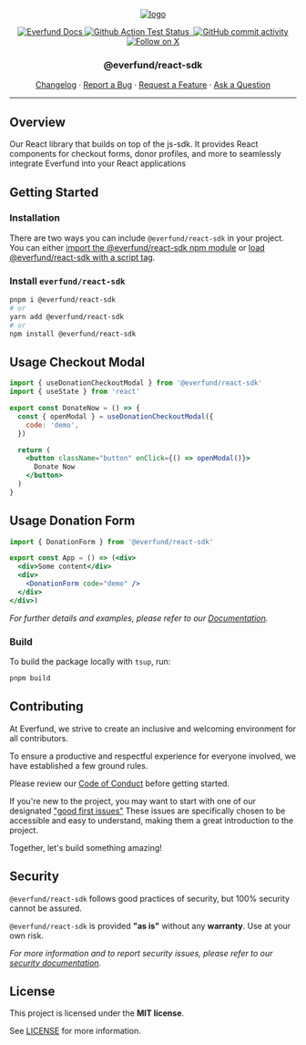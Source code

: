 <p align="center">
  <a href="https://www.everfund.com">
    <picture>
      <source media="(prefers-color-scheme: dark)" srcset="https://ik.imagekit.io/everfund/everfund-dark?tr=w-350">
      <img alt="logo" src="https://ik.imagekit.io/everfund/everfund-light?tr=w-350">
    </picture>
  </a>
</p>

<p align="center">
  <a href="https://docs.everfund.com">
    <img alt="Everfund Docs" src="https://img.shields.io/badge/everfund-docs-blue.svg?&l&style=for-the-badge" />
  </a>
  <a href="https://github.com/everfund/everfund/actions">
    <img alt="Github Action Test Status"src="https://img.shields.io/github/actions/workflow/status/everfund/everfund/tests.yml?style=for-the-badge&logo=github">
  </a>
  <a href="https://bundlephobia.com/package/@everfund/react-sdk">
    <img alt="" src="https://img.shields.io/bundlephobia/min/%40everfund%2Freact-sdk?style=for-the-badge&color=green">
  </a>
  <a href="https://github.com/everfund/everfund/actions">
    <img alt="GitHub commit activity" src="https://img.shields.io/github/stars/everfund/everfund?style=for-the-badge&color=orange&logo=github">
  </a>
  <a href="https://x.com/everfund">
    <img alt="Follow on X" src="https://img.shields.io/badge/follow-__everfund-blue?style=for-the-badge&logo=twitter">
  </a>
</p>

<h3 align="center">@everfund/react-sdk</h3>

<div align="center">

[Changelog](https://github.com/everfund/everfund/blob/main/everfund/everfund/CHANGELOG.md)
·
[Report a Bug](https://github.com/everfund/everfund/issues/new?assignees=&labels=bug&template=bug_report.md&title=Bug%3A+)
·
[Request a Feature](https://github.com/everfund/everfund/issues/new?assignees=&labels=enhancement&template=feature_request.md&title=Feature%3A+)
·
[Ask a Question](https://github.com/everfund/everfund/issues/new?assignees=&labels=question&template=ask_a_question.md&title=Support%3A+)

</div>

---

## Overview

Our React library that builds on top of the js-sdk. It provides React components for checkout forms, donor profiles, and more to seamlessly integrate Everfund into your React applications

## Getting Started

### Installation

There are two ways you can include `@everfund/react-sdk` in your project. You can either [import the @everfund/react-sdk npm module](#install-everfund/react-sdk-as-es-module) or [load @everfund/react-sdk with a script tag](#Install-@everfund/react-sdk--as-script).

### Install `everfund/react-sdk`

```sh
pnpm i @everfund/react-sdk
# or
yarn add @everfund/react-sdk
# or
npm install @everfund/react-sdk
```

## Usage Checkout Modal

```jsx
import { useDonationCheckoutModal } from '@everfund/react-sdk'
import { useState } from 'react'

export const DonateNow = () => {
  const { openModal } = useDonationCheckoutModal({
    code: 'demo',
  })

  return (
    <button className="button" onClick={() => openModal()}>
      Donate Now
    </button>
  )
}
```


## Usage Donation Form

```jsx
import { DonationForm } from '@everfund/react-sdk'

export const App = () => (<div>
  <div>Some content</div>
  <div>
    <DonationForm code="demo" />
  </div>
</div>)
```

_For further details and examples, please refer to our [Documentation](https://docs.everfund.com)._

### Build

To build the package locally with `tsup`, run:

```sh
pnpm build
```

## Contributing

At Everfund, we strive to create an inclusive and welcoming environment for all contributors.

To ensure a productive and respectful experience for everyone involved, we have established a few ground rules.

Please review our [Code of Conduct](https://github.com/everfund/everfund/blob/CODE_OF_CONDUCT.md) before getting started.

If you're new to the project, you may want to start with one of our designated ["good first issues"](https://github.com/everfund/everfund/issues?q=is%3Aissue+is%3Aopen+label%3A%22Good+First+Issue%22) These issues are specifically chosen to be accessible and easy to understand, making them a great introduction to the project.

Together, let's build something amazing!

## Security

`@everfund/react-sdk` follows good practices of security, but 100% security cannot be assured.

`@everfund/react-sdk` is provided **"as is"** without any **warranty**. Use at your own risk.

_For more information and to report security issues, please refer to our [security documentation](https://github.com/everfund/everfund/blob/main/SECURITY.md)._

## License

This project is licensed under the **MIT license**.

See [LICENSE](https://github.com/everfund/everfund/blob/main/LICENCE.md) for more information.
